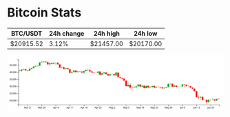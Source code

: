# Bitcoin Stats

BTC/USDT|24h change|24h high|24h low|
|---|---|---|---|
|$20915.52|3.12%|$21457.00|$20170.00|

<img src="./chart.svg">
